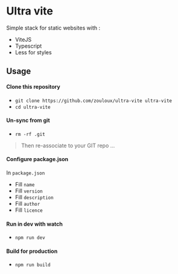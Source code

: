 # Ultra vite

Simple stack for static websites with :
- ViteJS
- Typescript
- Less for styles

## Usage

#### Clone this repository
- `git clone https://github.com/zouloux/ultra-vite ultra-vite`
- `cd ultra-vite`
 
#### Un-sync from git
- `rm -rf .git`
> Then re-associate to your GIT repo ...

#### Configure package.json
In `package.json`
- Fill `name`
- Fill `version`
- Fill `description`
- Fill `author`
- Fill `licence`

#### Run in dev with watch
- `npm run dev`

#### Build for production
- `npm run build`
